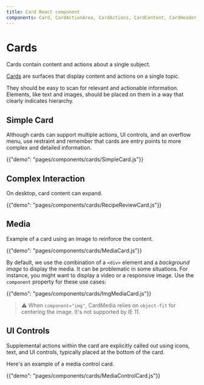 ```yaml
---
title: Card React component
components: Card, CardActionArea, CardActions, CardContent, CardHeader, CardMedia, Collapse, Paper
---
```


# Cards

<p class="description">Cards contain content and actions about a single subject.</p>

[Cards](https://material.io/design/components/cards.html) are surfaces that display content and actions on a single topic.

They should be easy to scan for relevant and actionable information. Elements, like text and images, should be placed on them in a way that clearly indicates hierarchy.

## Simple Card

Although cards can support multiple actions, UI controls, and an overflow menu, use restraint and remember that cards are entry points to more complex and detailed information.

{{"demo": "pages/components/cards/SimpleCard.js"}}

## Complex Interaction

On desktop, card content can expand.

{{"demo": "pages/components/cards/RecipeReviewCard.js"}}

## Media

Example of a card using an image to reinforce the content.

{{"demo": "pages/components/cards/MediaCard.js"}}

By default, we use the combination of a `<div>` element and a *background image* to display the media. It can be problematic in some situations. For instance, you might want to display a video or a responsive image. Use the `component` property for these use cases:

{{"demo": "pages/components/cards/ImgMediaCard.js"}}

> ⚠️ When `component="img"`, CardMedia relies on `object-fit` for centering the image. It's not supported by IE 11.

## UI Controls

Supplemental actions within the card are explicitly called out using icons, text, and UI controls, typically placed at the bottom of the card.

Here's an example of a media control card.

{{"demo": "pages/components/cards/MediaControlCard.js"}}
